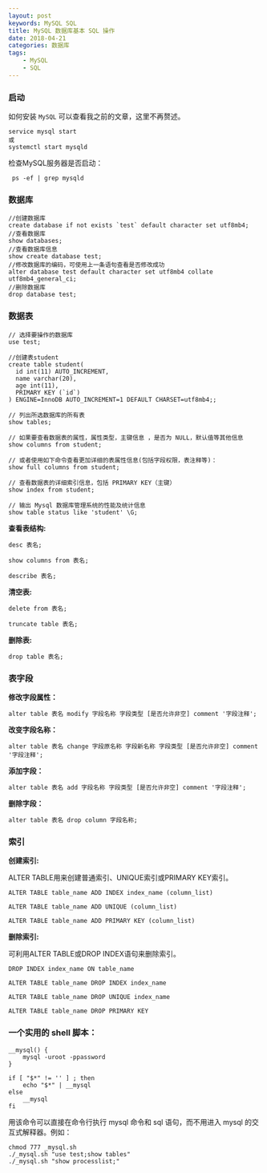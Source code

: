 ```yaml
---
layout: post
keywords: MySQL SQL
title: MySQL 数据库基本 SQL 操作
date: 2018-04-21
categories: 数据库
tags:
    - MySQL
    - SQL
---
```


### 启动
如何安装 `MySQL` 可以查看我之前的文章，这里不再赘述。

```
service mysql start
或
systemctl start mysqld
```

检查MySQL服务器是否启动：

```
 ps -ef | grep mysqld
```

### 数据库

```
//创建数据库
create database if not exists `test` default character set utf8mb4;
//查看数据库
show databases;  
//查看数据库信息    
show create database test;
//修改数据库的编码，可使用上一条语句查看是否修改成功
alter database test default character set utf8mb4 collate utf8mb4_general_ci;      
//删除数据库
drop database test;
```
<!-- more -->

### 数据表

```
// 选择要操作的数据库
use test;

//创建表student
create table student(
  id int(11) AUTO_INCREMENT,
  name varchar(20),
  age int(11),
  PRIMARY KEY (`id`)
) ENGINE=InnoDB AUTO_INCREMENT=1 DEFAULT CHARSET=utf8mb4;;

// 列出所选数据库的所有表
show tables;

// 如果要查看数据表的属性，属性类型，主键信息 ，是否为 NULL，默认值等其他信息
show columns from student;

// 或者使用如下命令查看更加详细的表属性信息(包括字段权限，表注释等)：
show full columns from student;

// 查看数据表的详细索引信息，包括 PRIMARY KEY（主键）
show index from student;

// 输出 Mysql 数据库管理系统的性能及统计信息
show table status like 'student' \G;
```

**查看表结构:**

```
desc 表名;

show columns from 表名;

describe 表名;
```

**清空表:**

```
delete from 表名;

truncate table 表名;
```

**删除表:**

```
drop table 表名;
```

### 表字段

**修改字段属性：**

```
alter table 表名 modify 字段名称 字段类型 [是否允许非空] comment '字段注释';
```

**改变字段名称：**

```
alter table 表名 change 字段原名称 字段新名称 字段类型 [是否允许非空] comment '字段注释';
```

**添加字段：**

```
alter table 表名 add 字段名称 字段类型 [是否允许非空] comment '字段注释';
```

**删除字段：**

```
alter table 表名 drop column 字段名称;
```

### 索引

**创建索引:**

ALTER TABLE用来创建普通索引、UNIQUE索引或PRIMARY KEY索引。

```
ALTER TABLE table_name ADD INDEX index_name (column_list)

ALTER TABLE table_name ADD UNIQUE (column_list)

ALTER TABLE table_name ADD PRIMARY KEY (column_list)
```

**删除索引:**

可利用ALTER TABLE或DROP INDEX语句来删除索引。

```
DROP INDEX index_name ON table_name

ALTER TABLE table_name DROP INDEX index_name

ALTER TABLE table_name DROP UNIQUE index_name

ALTER TABLE table_name DROP PRIMARY KEY
```

### 一个实用的 shell 脚本：

```
__mysql() {
    mysql -uroot -ppassword
}

if [ "$*" != '' ] ; then
    echo "$*" | __mysql
else
    __mysql
fi
```
用该命令可以直接在命令行执行 mysql 命令和 sql 语句，而不用进入 mysql 的交互式解释器。例如：
```
chmod 777 _mysql.sh
./_mysql.sh "use test;show tables"
./_mysql.sh "show processlist;"
```


